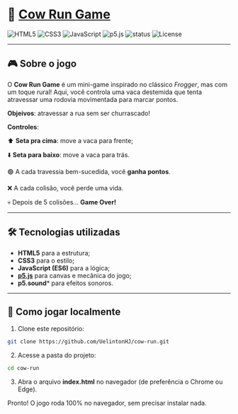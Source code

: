 # 🐄 [Cow Run Game](cow-run-ten.vercel.app/)

![HTML5](https://img.shields.io/badge/HTML5-orange?logo=html5&logoColor=white)
![CSS3](https://img.shields.io/badge/CSS3-blue?logo=css3&logoColor=white)
![JavaScript](https://img.shields.io/badge/JavaScript-yellow?logo=javascript&logoColor=black)
![p5.js](https://img.shields.io/badge/p5.js-ED225D?logo=p5dotjs&logoColor=white)
![status](https://img.shields.io/badge/Status-Em%20Desenvolvimento-green)
![License](https://img.shields.io/badge/license-MIT-blue)

---

## 🎮 Sobre o jogo

O **Cow Run Game** é um mini-game inspirado no clássico *Frogger*, mas com um toque rural!
Aqui, você controla uma vaca destemida que tenta atravessar uma rodovia movimentada para marcar pontos.

**Objeivos**: atravessar a rua sem ser churrascado!

**Controles**: 

⬆️ **Seta pra cima**: move a vaca para frente;

⬇️ **Seta para baixo**: move a vaca para trás.

🟢 A cada travessia bem-sucedida, você **ganha pontos**. 

❌ A cada colisão, você perde uma vida.

💀 Depois de 5 colisões... **Game Over!**

---

## 🛠️ Tecnologias utilizadas

- **HTML5** para a estrutura;
- **CSS3** para o estilo;
- **JavaScript (ES6)** para a lógica;
- **[p5.js](https://p5js.org/)** para canvas e mecânica do jogo;
- **p5.sound*** para efeitos sonoros.

---

## 🚀 Como jogar localmente

1. Clone este repositório:
```bash
git clone https://github.com/UelintonHJ/cow-run.git
```
2. Acesse a pasta do projeto:
```bash
cd cow-run
```
3. Abra o arquivo **index.html** no navegador (de preferência o Chrome ou Edge).

Pronto! O jogo roda 100% no navegador, sem precisar instalar nada.
